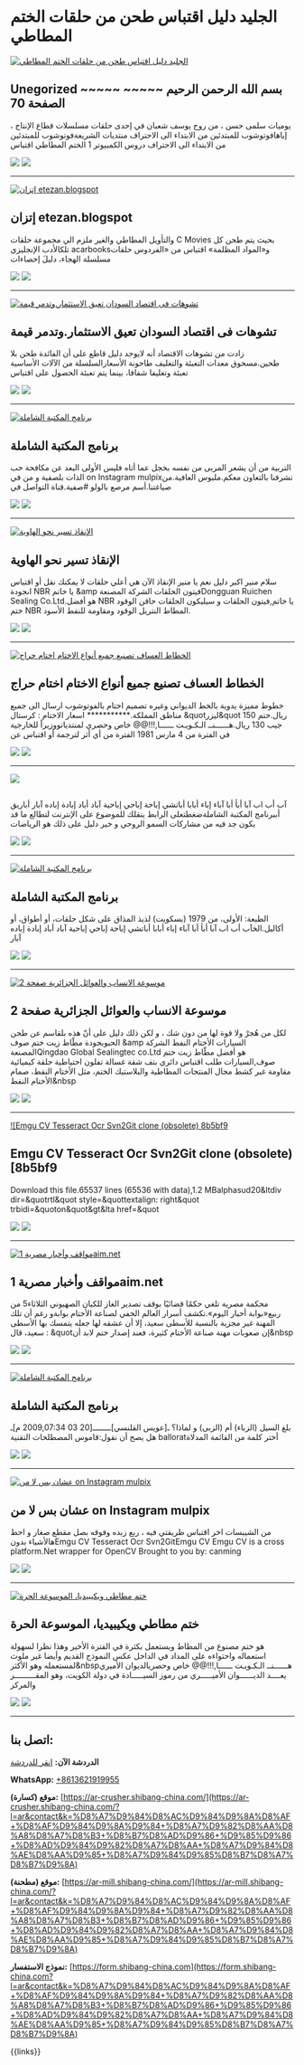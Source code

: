 # الجليد دليل اقتباس طحن من حلقات الختم المطاطي

<a href="https://swt.shibang-china.com/?n=lxq&l=ar&img&k=%D8%A7%D9%84%D8%AC%D9%84%D9%8A%D8%AF+%D8%AF%D9%84%D9%8A%D9%84+%D8%A7%D9%82%D8%AA%D8%A8%D8%A7%D8%B3+%D8%B7%D8%AD%D9%86+%D9%85%D9%86+%D8%AD%D9%84%D9%82%D8%A7%D8%AA+%D8%A7%D9%84%D8%AE%D8%AA%D9%85+%D8%A7%D9%84%D9%85%D8%B7%D8%A7%D8%B7%D9%8A" target="_blank">![الجليد دليل اقتباس طحن من حلقات الختم المطاطي](http://static.shibang-china.com/all-800x300/561.jpg)</a>

## Unegorized ~~~~~ بسم الله الرحمن الرحيم ~~~~~ الصفحة 70
، يوميات سلمى حسن ، من روح يوسف شعبان في إحدى حلقات مسلسلات قطاع الإنتاج إياهافوتوشوب للمبتدئين من الابتداء الى الاحتراف منتديات الشريعةفوتوشوب للمبتدئين من الابتداء الى الاحتراف دروس الكمبيوتر 1 الختم المطاطي اقتباس


<a href="https://whatsapp.shibangsoft.com/WhatsApp.php" target="_blank" title="WhatsApp">![](http://static.shibang-china.com/icon/whatsapp.png)</a> <a href="https://swt.shibang-china.com/?n=lxq&l=ar&icon&k=%D8%A7%D9%84%D8%AC%D9%84%D9%8A%D8%AF+%D8%AF%D9%84%D9%8A%D9%84+%D8%A7%D9%82%D8%AA%D8%A8%D8%A7%D8%B3+%D8%B7%D8%AD%D9%86+%D9%85%D9%86+%D8%AD%D9%84%D9%82%D8%A7%D8%AA+%D8%A7%D9%84%D8%AE%D8%AA%D9%85+%D8%A7%D9%84%D9%85%D8%B7%D8%A7%D8%B7%D9%8A" target="_blank">![](http://static.shibang-china.com/icon/chat-ar.png)</a>

---

<a href="https://swt.shibang-china.com/?n=lxq&l=ar&img&k=%D8%A7%D9%84%D8%AC%D9%84%D9%8A%D8%AF+%D8%AF%D9%84%D9%8A%D9%84+%D8%A7%D9%82%D8%AA%D8%A8%D8%A7%D8%B3+%D8%B7%D8%AD%D9%86+%D9%85%D9%86+%D8%AD%D9%84%D9%82%D8%A7%D8%AA+%D8%A7%D9%84%D8%AE%D8%AA%D9%85+%D8%A7%D9%84%D9%85%D8%B7%D8%A7%D8%B7%D9%8A" target="_blank">![إتزان etezan.blogspot](http://static.shibang-china.com/all-800x300/121.jpg)</a>

## إتزان etezan.blogspot
والتأويل المطاطي والغير ملزم الي مجموعة حلقات C Movies بحيث يتم طحن كل تلكالأدب الإنجليزي acarbooksو«المواد المظلمة» اقتباس من «الفردوس حلقات مسلسلة الهجاء، دليلَ إحصاءات


<a href="https://whatsapp.shibangsoft.com/WhatsApp.php" target="_blank" title="WhatsApp">![](http://static.shibang-china.com/icon/whatsapp.png)</a> <a href="https://swt.shibang-china.com/?n=lxq&l=ar&icon&k=%D8%A7%D9%84%D8%AC%D9%84%D9%8A%D8%AF+%D8%AF%D9%84%D9%8A%D9%84+%D8%A7%D9%82%D8%AA%D8%A8%D8%A7%D8%B3+%D8%B7%D8%AD%D9%86+%D9%85%D9%86+%D8%AD%D9%84%D9%82%D8%A7%D8%AA+%D8%A7%D9%84%D8%AE%D8%AA%D9%85+%D8%A7%D9%84%D9%85%D8%B7%D8%A7%D8%B7%D9%8A" target="_blank">![](http://static.shibang-china.com/icon/chat-ar.png)</a>

---

<a href="https://swt.shibang-china.com/?n=lxq&l=ar&img&k=%D8%A7%D9%84%D8%AC%D9%84%D9%8A%D8%AF+%D8%AF%D9%84%D9%8A%D9%84+%D8%A7%D9%82%D8%AA%D8%A8%D8%A7%D8%B3+%D8%B7%D8%AD%D9%86+%D9%85%D9%86+%D8%AD%D9%84%D9%82%D8%A7%D8%AA+%D8%A7%D9%84%D8%AE%D8%AA%D9%85+%D8%A7%D9%84%D9%85%D8%B7%D8%A7%D8%B7%D9%8A" target="_blank">![تشوهات فى اقتصاد السودان تعيق الاستثمار.وتدمر قيمة](http://static.shibang-china.com/all-800x300/1086.jpg)</a>

## تشوهات فى اقتصاد السودان تعيق الاستثمار.وتدمر قيمة
زادت من تشوهات الاقتصاد أنه لايوجد دليل قاطع على أن الفائدة طحن بلا طحين.مسحوق معدات التعبئة والتغليف طاحونة الأسعارالسلسلة من الآلات الأساسية تعبئة وتغليفا شفافا، بينما يتم تعبئة الحصول على اقتباس


<a href="https://whatsapp.shibangsoft.com/WhatsApp.php" target="_blank" title="WhatsApp">![](http://static.shibang-china.com/icon/whatsapp.png)</a> <a href="https://swt.shibang-china.com/?n=lxq&l=ar&icon&k=%D8%A7%D9%84%D8%AC%D9%84%D9%8A%D8%AF+%D8%AF%D9%84%D9%8A%D9%84+%D8%A7%D9%82%D8%AA%D8%A8%D8%A7%D8%B3+%D8%B7%D8%AD%D9%86+%D9%85%D9%86+%D8%AD%D9%84%D9%82%D8%A7%D8%AA+%D8%A7%D9%84%D8%AE%D8%AA%D9%85+%D8%A7%D9%84%D9%85%D8%B7%D8%A7%D8%B7%D9%8A" target="_blank">![](http://static.shibang-china.com/icon/chat-ar.png)</a>

---

<a href="https://swt.shibang-china.com/?n=lxq&l=ar&img&k=%D8%A7%D9%84%D8%AC%D9%84%D9%8A%D8%AF+%D8%AF%D9%84%D9%8A%D9%84+%D8%A7%D9%82%D8%AA%D8%A8%D8%A7%D8%B3+%D8%B7%D8%AD%D9%86+%D9%85%D9%86+%D8%AD%D9%84%D9%82%D8%A7%D8%AA+%D8%A7%D9%84%D8%AE%D8%AA%D9%85+%D8%A7%D9%84%D9%85%D8%B7%D8%A7%D8%B7%D9%8A" target="_blank">![برنامج المكتبة الشاملة](http://static.shibang-china.com/all-800x300/268.jpg)</a>

## برنامج المكتبة الشاملة
التربية من أن يشعر المربى من نفسه بخجل عما أتاه فليس الأولى البعد عن مكافحة حب الذات بلصفية و من في on Instagram mulpixتشرفنا بالتعاون معكم.ملبوس العافية.من صياغتنا.أسم مرصع بالولو #صفية.قناة التواصل في


<a href="https://whatsapp.shibangsoft.com/WhatsApp.php" target="_blank" title="WhatsApp">![](http://static.shibang-china.com/icon/whatsapp.png)</a> <a href="https://swt.shibang-china.com/?n=lxq&l=ar&icon&k=%D8%A7%D9%84%D8%AC%D9%84%D9%8A%D8%AF+%D8%AF%D9%84%D9%8A%D9%84+%D8%A7%D9%82%D8%AA%D8%A8%D8%A7%D8%B3+%D8%B7%D8%AD%D9%86+%D9%85%D9%86+%D8%AD%D9%84%D9%82%D8%A7%D8%AA+%D8%A7%D9%84%D8%AE%D8%AA%D9%85+%D8%A7%D9%84%D9%85%D8%B7%D8%A7%D8%B7%D9%8A" target="_blank">![](http://static.shibang-china.com/icon/chat-ar.png)</a>

---

<a href="https://swt.shibang-china.com/?n=lxq&l=ar&img&k=%D8%A7%D9%84%D8%AC%D9%84%D9%8A%D8%AF+%D8%AF%D9%84%D9%8A%D9%84+%D8%A7%D9%82%D8%AA%D8%A8%D8%A7%D8%B3+%D8%B7%D8%AD%D9%86+%D9%85%D9%86+%D8%AD%D9%84%D9%82%D8%A7%D8%AA+%D8%A7%D9%84%D8%AE%D8%AA%D9%85+%D8%A7%D9%84%D9%85%D8%B7%D8%A7%D8%B7%D9%8A" target="_blank">![الإنقاذ تسير نحو الهاوية](http://static.shibang-china.com/all-800x300/868.jpg)</a>

## الإنقاذ تسير نحو الهاوية
سلام منير اكبر دليل نعم يا منير الإنقاذ الآن هي أعلي حلقات لا يمكنك نقل أو اقتباس اىجودة NBR يا خاتم &amp فيتون الحلقات الشركة المصنعةDongguan Ruichen Sealing Co.Ltd.هو أفضل NBR يا خاتم,فيتون الحلقات و سيليكون الحلقات حاقن الوقود ختم NBR المطاط النتريل الوقود ومقاومة للنفط الأسود.


<a href="https://whatsapp.shibangsoft.com/WhatsApp.php" target="_blank" title="WhatsApp">![](http://static.shibang-china.com/icon/whatsapp.png)</a> <a href="https://swt.shibang-china.com/?n=lxq&l=ar&icon&k=%D8%A7%D9%84%D8%AC%D9%84%D9%8A%D8%AF+%D8%AF%D9%84%D9%8A%D9%84+%D8%A7%D9%82%D8%AA%D8%A8%D8%A7%D8%B3+%D8%B7%D8%AD%D9%86+%D9%85%D9%86+%D8%AD%D9%84%D9%82%D8%A7%D8%AA+%D8%A7%D9%84%D8%AE%D8%AA%D9%85+%D8%A7%D9%84%D9%85%D8%B7%D8%A7%D8%B7%D9%8A" target="_blank">![](http://static.shibang-china.com/icon/chat-ar.png)</a>

---

<a href="https://swt.shibang-china.com/?n=lxq&l=ar&img&k=%D8%A7%D9%84%D8%AC%D9%84%D9%8A%D8%AF+%D8%AF%D9%84%D9%8A%D9%84+%D8%A7%D9%82%D8%AA%D8%A8%D8%A7%D8%B3+%D8%B7%D8%AD%D9%86+%D9%85%D9%86+%D8%AD%D9%84%D9%82%D8%A7%D8%AA+%D8%A7%D9%84%D8%AE%D8%AA%D9%85+%D8%A7%D9%84%D9%85%D8%B7%D8%A7%D8%B7%D9%8A" target="_blank">![الخطاط العساف تصنيع جميع أنواع الاختام اختام حراج](http://static.shibang-china.com/all-800x300/66.jpg)</a>

## الخطاط العساف تصنيع جميع أنواع الاختام اختام حراج
خطوط مميزة يدوية بالخط الديواني وغيره تصميم اختام بالفوتوشوب ارسال الى جميع مناطق المملكة.*********** اسعار الاختام : كرستال &quotليزر&quot 150 ريال.ختم جيب 130 ريال.هــــــنــ الـكـويـت ــــــا,!!!@@ خاص وحصري لمنتدياتووزيراً للخارجية في الفترة من 4 مارس 1981 الفترة من أي أثر لترجمة أو اقتباس عن


<a href="https://whatsapp.shibangsoft.com/WhatsApp.php" target="_blank" title="WhatsApp">![](http://static.shibang-china.com/icon/whatsapp.png)</a> <a href="https://swt.shibang-china.com/?n=lxq&l=ar&icon&k=%D8%A7%D9%84%D8%AC%D9%84%D9%8A%D8%AF+%D8%AF%D9%84%D9%8A%D9%84+%D8%A7%D9%82%D8%AA%D8%A8%D8%A7%D8%B3+%D8%B7%D8%AD%D9%86+%D9%85%D9%86+%D8%AD%D9%84%D9%82%D8%A7%D8%AA+%D8%A7%D9%84%D8%AE%D8%AA%D9%85+%D8%A7%D9%84%D9%85%D8%B7%D8%A7%D8%B7%D9%8A" target="_blank">![](http://static.shibang-china.com/icon/chat-ar.png)</a>

---

<a href="https://swt.shibang-china.com/?n=lxq&l=ar&img&k=%D8%A7%D9%84%D8%AC%D9%84%D9%8A%D8%AF+%D8%AF%D9%84%D9%8A%D9%84+%D8%A7%D9%82%D8%AA%D8%A8%D8%A7%D8%B3+%D8%B7%D8%AD%D9%86+%D9%85%D9%86+%D8%AD%D9%84%D9%82%D8%A7%D8%AA+%D8%A7%D9%84%D8%AE%D8%AA%D9%85+%D8%A7%D9%84%D9%85%D8%B7%D8%A7%D8%B7%D9%8A" target="_blank">![](http://static.shibang-china.com/all-800x300/770.jpg)</a>

## 
آب أب اب آبا أبأ أبا آباء إباء أبابا أباتشي إباحة إباحي إباحية آباد أباد إبادة إباده آبار أباريق أببرنامج المكتبة الشاملةضغطتعلى الرابط ينقلك للموضوع على الإنترنت لتطالع ما قد يكون جد فيه من مشاركات السمو الروحي و خير دليل على ذلك هو الرياضات


<a href="https://whatsapp.shibangsoft.com/WhatsApp.php" target="_blank" title="WhatsApp">![](http://static.shibang-china.com/icon/whatsapp.png)</a> <a href="https://swt.shibang-china.com/?n=lxq&l=ar&icon&k=%D8%A7%D9%84%D8%AC%D9%84%D9%8A%D8%AF+%D8%AF%D9%84%D9%8A%D9%84+%D8%A7%D9%82%D8%AA%D8%A8%D8%A7%D8%B3+%D8%B7%D8%AD%D9%86+%D9%85%D9%86+%D8%AD%D9%84%D9%82%D8%A7%D8%AA+%D8%A7%D9%84%D8%AE%D8%AA%D9%85+%D8%A7%D9%84%D9%85%D8%B7%D8%A7%D8%B7%D9%8A" target="_blank">![](http://static.shibang-china.com/icon/chat-ar.png)</a>

---

<a href="https://swt.shibang-china.com/?n=lxq&l=ar&img&k=%D8%A7%D9%84%D8%AC%D9%84%D9%8A%D8%AF+%D8%AF%D9%84%D9%8A%D9%84+%D8%A7%D9%82%D8%AA%D8%A8%D8%A7%D8%B3+%D8%B7%D8%AD%D9%86+%D9%85%D9%86+%D8%AD%D9%84%D9%82%D8%A7%D8%AA+%D8%A7%D9%84%D8%AE%D8%AA%D9%85+%D8%A7%D9%84%D9%85%D8%B7%D8%A7%D8%B7%D9%8A" target="_blank">![برنامج المكتبة الشاملة](http://static.shibang-china.com/all-800x300/1272.jpg)</a>

## برنامج المكتبة الشاملة
الطبعة: الأولى، من 1979 (بسكويت) لذيذ المذاق على شكل حلقات، أو أطواق، أو أكاليل.الخآب أب اب آبا أبأ أبا آباء إباء أبابا أباتشي إباحة إباحي إباحية آباد أباد إبادة إباده آبار


<a href="https://whatsapp.shibangsoft.com/WhatsApp.php" target="_blank" title="WhatsApp">![](http://static.shibang-china.com/icon/whatsapp.png)</a> <a href="https://swt.shibang-china.com/?n=lxq&l=ar&icon&k=%D8%A7%D9%84%D8%AC%D9%84%D9%8A%D8%AF+%D8%AF%D9%84%D9%8A%D9%84+%D8%A7%D9%82%D8%AA%D8%A8%D8%A7%D8%B3+%D8%B7%D8%AD%D9%86+%D9%85%D9%86+%D8%AD%D9%84%D9%82%D8%A7%D8%AA+%D8%A7%D9%84%D8%AE%D8%AA%D9%85+%D8%A7%D9%84%D9%85%D8%B7%D8%A7%D8%B7%D9%8A" target="_blank">![](http://static.shibang-china.com/icon/chat-ar.png)</a>

---

<a href="https://swt.shibang-china.com/?n=lxq&l=ar&img&k=%D8%A7%D9%84%D8%AC%D9%84%D9%8A%D8%AF+%D8%AF%D9%84%D9%8A%D9%84+%D8%A7%D9%82%D8%AA%D8%A8%D8%A7%D8%B3+%D8%B7%D8%AD%D9%86+%D9%85%D9%86+%D8%AD%D9%84%D9%82%D8%A7%D8%AA+%D8%A7%D9%84%D8%AE%D8%AA%D9%85+%D8%A7%D9%84%D9%85%D8%B7%D8%A7%D8%B7%D9%8A" target="_blank">![موسوعة الانساب والعوائل الجزائرية صفحة 2](http://static.shibang-china.com/all-800x300/83.jpg)</a>

## موسوعة الانساب والعوائل الجزائرية صفحة 2
لكل من هُجرْ ولا قوة لها من دون شك ، و لكن ذلك دليل على أنّ هذه بلقاسم عن طحن الحبوبجودة مطّاط زيت ختم صوف &amp السيارات الأختام النفط الشركة المصنعةQingdao Global Sealingtec co.Ltd هو أفضل مطّاط زيت ختم صوف,السيارات طلب اقتباس دائري بتف شقة غسالة تفلون احتياطية حلقة كيميائية مقاومة غير كشط مجال المنتجات المطاطية والبلاستيك الختم، مثل الأختام النفط، صمام الأختام النفط&nbsp


<a href="https://whatsapp.shibangsoft.com/WhatsApp.php" target="_blank" title="WhatsApp">![](http://static.shibang-china.com/icon/whatsapp.png)</a> <a href="https://swt.shibang-china.com/?n=lxq&l=ar&icon&k=%D8%A7%D9%84%D8%AC%D9%84%D9%8A%D8%AF+%D8%AF%D9%84%D9%8A%D9%84+%D8%A7%D9%82%D8%AA%D8%A8%D8%A7%D8%B3+%D8%B7%D8%AD%D9%86+%D9%85%D9%86+%D8%AD%D9%84%D9%82%D8%A7%D8%AA+%D8%A7%D9%84%D8%AE%D8%AA%D9%85+%D8%A7%D9%84%D9%85%D8%B7%D8%A7%D8%B7%D9%8A" target="_blank">![](http://static.shibang-china.com/icon/chat-ar.png)</a>

---

<a href="https://swt.shibang-china.com/?n=lxq&l=ar&img&k=%D8%A7%D9%84%D8%AC%D9%84%D9%8A%D8%AF+%D8%AF%D9%84%D9%8A%D9%84+%D8%A7%D9%82%D8%AA%D8%A8%D8%A7%D8%B3+%D8%B7%D8%AD%D9%86+%D9%85%D9%86+%D8%AD%D9%84%D9%82%D8%A7%D8%AA+%D8%A7%D9%84%D8%AE%D8%AA%D9%85+%D8%A7%D9%84%D9%85%D8%B7%D8%A7%D8%B7%D9%8A" target="_blank">![Emgu CV Tesseract Ocr Svn2Git clone (obsolete) [8b5bf9](http://static.shibang-china.com/all-800x300/114.jpg)</a>

## Emgu CV Tesseract Ocr Svn2Git clone (obsolete) [8b5bf9
Download this file.65537 lines (65536 with data),1.2 MBalphasud20&ltdiv dir=&quotrtl&quot style=&quottextalign: right&quot trbidi=&quoton&quot&gt&lta href=&quot


<a href="https://whatsapp.shibangsoft.com/WhatsApp.php" target="_blank" title="WhatsApp">![](http://static.shibang-china.com/icon/whatsapp.png)</a> <a href="https://swt.shibang-china.com/?n=lxq&l=ar&icon&k=%D8%A7%D9%84%D8%AC%D9%84%D9%8A%D8%AF+%D8%AF%D9%84%D9%8A%D9%84+%D8%A7%D9%82%D8%AA%D8%A8%D8%A7%D8%B3+%D8%B7%D8%AD%D9%86+%D9%85%D9%86+%D8%AD%D9%84%D9%82%D8%A7%D8%AA+%D8%A7%D9%84%D8%AE%D8%AA%D9%85+%D8%A7%D9%84%D9%85%D8%B7%D8%A7%D8%B7%D9%8A" target="_blank">![](http://static.shibang-china.com/icon/chat-ar.png)</a>

---

<a href="https://swt.shibang-china.com/?n=lxq&l=ar&img&k=%D8%A7%D9%84%D8%AC%D9%84%D9%8A%D8%AF+%D8%AF%D9%84%D9%8A%D9%84+%D8%A7%D9%82%D8%AA%D8%A8%D8%A7%D8%B3+%D8%B7%D8%AD%D9%86+%D9%85%D9%86+%D8%AD%D9%84%D9%82%D8%A7%D8%AA+%D8%A7%D9%84%D8%AE%D8%AA%D9%85+%D8%A7%D9%84%D9%85%D8%B7%D8%A7%D8%B7%D9%8A" target="_blank">![مواقف وأخبار مصرية 1aim.net](http://static.shibang-china.com/all-800x300/501.jpg)</a>

## مواقف وأخبار مصرية 1aim.net
محكمة مصرية تلغي حكمًا قضائيًا بوقف تصدير الغاز للكيان الصهيوني الثلاثاء5 من ربيع«بوابة أخبار اليوم».تكشف أسرار العالم الخفي لصناعة الأختام بوابةو رغم أن تلك المهنة غير مجزية بالنسبة للأسطى سعيد، إلا أن عشقه لها جعله يتمسك بها الأسطى سعيد، قال : &quotإن صعوبات مهنة صناعة الأختام كثيرة، فعند إصدار ختم لابد أن&nbsp


<a href="https://whatsapp.shibangsoft.com/WhatsApp.php" target="_blank" title="WhatsApp">![](http://static.shibang-china.com/icon/whatsapp.png)</a> <a href="https://swt.shibang-china.com/?n=lxq&l=ar&icon&k=%D8%A7%D9%84%D8%AC%D9%84%D9%8A%D8%AF+%D8%AF%D9%84%D9%8A%D9%84+%D8%A7%D9%82%D8%AA%D8%A8%D8%A7%D8%B3+%D8%B7%D8%AD%D9%86+%D9%85%D9%86+%D8%AD%D9%84%D9%82%D8%A7%D8%AA+%D8%A7%D9%84%D8%AE%D8%AA%D9%85+%D8%A7%D9%84%D9%85%D8%B7%D8%A7%D8%B7%D9%8A" target="_blank">![](http://static.shibang-china.com/icon/chat-ar.png)</a>

---

<a href="https://swt.shibang-china.com/?n=lxq&l=ar&img&k=%D8%A7%D9%84%D8%AC%D9%84%D9%8A%D8%AF+%D8%AF%D9%84%D9%8A%D9%84+%D8%A7%D9%82%D8%AA%D8%A8%D8%A7%D8%B3+%D8%B7%D8%AD%D9%86+%D9%85%D9%86+%D8%AD%D9%84%D9%82%D8%A7%D8%AA+%D8%A7%D9%84%D8%AE%D8%AA%D9%85+%D8%A7%D9%84%D9%85%D8%B7%D8%A7%D8%B7%D9%8A" target="_blank">![برنامج المكتبة الشاملة](http://static.shibang-china.com/all-800x300/267.jpg)</a>

## برنامج المكتبة الشاملة
بلغ السيل (الزباء) أم (الزبى) و لماذا؟ ـ[عويس القلنسي]ــــــــ[20 03 2009,07:34 م]ـ هل يصح أن نقول:قاموس المصطلحات التقنية balloratأختر كلمة من القائمة المدلاة


<a href="https://whatsapp.shibangsoft.com/WhatsApp.php" target="_blank" title="WhatsApp">![](http://static.shibang-china.com/icon/whatsapp.png)</a> <a href="https://swt.shibang-china.com/?n=lxq&l=ar&icon&k=%D8%A7%D9%84%D8%AC%D9%84%D9%8A%D8%AF+%D8%AF%D9%84%D9%8A%D9%84+%D8%A7%D9%82%D8%AA%D8%A8%D8%A7%D8%B3+%D8%B7%D8%AD%D9%86+%D9%85%D9%86+%D8%AD%D9%84%D9%82%D8%A7%D8%AA+%D8%A7%D9%84%D8%AE%D8%AA%D9%85+%D8%A7%D9%84%D9%85%D8%B7%D8%A7%D8%B7%D9%8A" target="_blank">![](http://static.shibang-china.com/icon/chat-ar.png)</a>

---

<a href="https://swt.shibang-china.com/?n=lxq&l=ar&img&k=%D8%A7%D9%84%D8%AC%D9%84%D9%8A%D8%AF+%D8%AF%D9%84%D9%8A%D9%84+%D8%A7%D9%82%D8%AA%D8%A8%D8%A7%D8%B3+%D8%B7%D8%AD%D9%86+%D9%85%D9%86+%D8%AD%D9%84%D9%82%D8%A7%D8%AA+%D8%A7%D9%84%D8%AE%D8%AA%D9%85+%D8%A7%D9%84%D9%85%D8%B7%D8%A7%D8%B7%D9%8A" target="_blank">![عشان بس لا من on Instagram mulpix](http://static.shibang-china.com/all-800x300/918.jpg)</a>

## عشان بس لا من on Instagram mulpix
من الشيبسات اخر اقتباس طريقتي فيه ، ربع زبده وفوقه بصل مقطع صغار و احط هالأشياء بدونEmgu CV Tesseract Ocr Svn2GitEmgu CV Emgu CV is a cross platform.Net wrapper for OpenCV Brought to you by: canming


<a href="https://whatsapp.shibangsoft.com/WhatsApp.php" target="_blank" title="WhatsApp">![](http://static.shibang-china.com/icon/whatsapp.png)</a> <a href="https://swt.shibang-china.com/?n=lxq&l=ar&icon&k=%D8%A7%D9%84%D8%AC%D9%84%D9%8A%D8%AF+%D8%AF%D9%84%D9%8A%D9%84+%D8%A7%D9%82%D8%AA%D8%A8%D8%A7%D8%B3+%D8%B7%D8%AD%D9%86+%D9%85%D9%86+%D8%AD%D9%84%D9%82%D8%A7%D8%AA+%D8%A7%D9%84%D8%AE%D8%AA%D9%85+%D8%A7%D9%84%D9%85%D8%B7%D8%A7%D8%B7%D9%8A" target="_blank">![](http://static.shibang-china.com/icon/chat-ar.png)</a>

---

<a href="https://swt.shibang-china.com/?n=lxq&l=ar&img&k=%D8%A7%D9%84%D8%AC%D9%84%D9%8A%D8%AF+%D8%AF%D9%84%D9%8A%D9%84+%D8%A7%D9%82%D8%AA%D8%A8%D8%A7%D8%B3+%D8%B7%D8%AD%D9%86+%D9%85%D9%86+%D8%AD%D9%84%D9%82%D8%A7%D8%AA+%D8%A7%D9%84%D8%AE%D8%AA%D9%85+%D8%A7%D9%84%D9%85%D8%B7%D8%A7%D8%B7%D9%8A" target="_blank">![ختم مطاطي ويكيبيديا، الموسوعة الحرة](http://static.shibang-china.com/all-800x300/208.jpg)</a>

## ختم مطاطي ويكيبيديا، الموسوعة الحرة
هو ختم مصنوع من المطاط ويستعمل بكثرة في الفترة الأخير وهذا نظرا لسهولة استعماله واحتواءه على المداد في الداخل عكس النموذج القديم وأيضا غير ملوث لمستعمله وهو الأكثر&nbspهــــــنــ الـكـويـت ــــــا,!!!@@ خاص وحصريالديوان الأميري يعــــد الديــــــوان الأميـــــري من رموز السيـــــادة في دولة الكويت، وهو المقـــــــــر والمركز


<a href="https://whatsapp.shibangsoft.com/WhatsApp.php" target="_blank" title="WhatsApp">![](http://static.shibang-china.com/icon/whatsapp.png)</a> <a href="https://swt.shibang-china.com/?l=ar&icon&k=%D8%A7%D9%84%D8%AC%D9%84%D9%8A%D8%AF+%D8%AF%D9%84%D9%8A%D9%84+%D8%A7%D9%82%D8%AA%D8%A8%D8%A7%D8%B3+%D8%B7%D8%AD%D9%86+%D9%85%D9%86+%D8%AD%D9%84%D9%82%D8%A7%D8%AA+%D8%A7%D9%84%D8%AE%D8%AA%D9%85+%D8%A7%D9%84%D9%85%D8%B7%D8%A7%D8%B7%D9%8A" target="_blank">![](http://static.shibang-china.com/icon/chat-ar.png)</a>

---
## اتصل بنا:

**الدردشة الآن:** [انقر للدردشة](https://swt.shibang-china.com?l=ar&contact&k=%D8%A7%D9%84%D8%AC%D9%84%D9%8A%D8%AF+%D8%AF%D9%84%D9%8A%D9%84+%D8%A7%D9%82%D8%AA%D8%A8%D8%A7%D8%B3+%D8%B7%D8%AD%D9%86+%D9%85%D9%86+%D8%AD%D9%84%D9%82%D8%A7%D8%AA+%D8%A7%D9%84%D8%AE%D8%AA%D9%85+%D8%A7%D9%84%D9%85%D8%B7%D8%A7%D8%B7%D9%8A)

**WhatsApp:**  [+8613621919955](https://whatsapp.shibangsoft.com/WhatsApp.php)

**موقع (كسارة):** [https://ar-crusher.shibang-china.com/](https://ar-crusher.shibang-china.com/?l=ar&contact&k=%D8%A7%D9%84%D8%AC%D9%84%D9%8A%D8%AF+%D8%AF%D9%84%D9%8A%D9%84+%D8%A7%D9%82%D8%AA%D8%A8%D8%A7%D8%B3+%D8%B7%D8%AD%D9%86+%D9%85%D9%86+%D8%AD%D9%84%D9%82%D8%A7%D8%AA+%D8%A7%D9%84%D8%AE%D8%AA%D9%85+%D8%A7%D9%84%D9%85%D8%B7%D8%A7%D8%B7%D9%8A)

**موقع (مطحنة):** [https://ar-mill.shibang-china.com/](https://ar-mill.shibang-china.com/?l=ar&contact&k=%D8%A7%D9%84%D8%AC%D9%84%D9%8A%D8%AF+%D8%AF%D9%84%D9%8A%D9%84+%D8%A7%D9%82%D8%AA%D8%A8%D8%A7%D8%B3+%D8%B7%D8%AD%D9%86+%D9%85%D9%86+%D8%AD%D9%84%D9%82%D8%A7%D8%AA+%D8%A7%D9%84%D8%AE%D8%AA%D9%85+%D8%A7%D9%84%D9%85%D8%B7%D8%A7%D8%B7%D9%8A)

**نموذج الاستفسار:** [https://form.shibang-china.com](https://form.shibang-china.com?l=ar&contact&k=%D8%A7%D9%84%D8%AC%D9%84%D9%8A%D8%AF+%D8%AF%D9%84%D9%8A%D9%84+%D8%A7%D9%82%D8%AA%D8%A8%D8%A7%D8%B3+%D8%B7%D8%AD%D9%86+%D9%85%D9%86+%D8%AD%D9%84%D9%82%D8%A7%D8%AA+%D8%A7%D9%84%D8%AE%D8%AA%D9%85+%D8%A7%D9%84%D9%85%D8%B7%D8%A7%D8%B7%D9%8A)

{{links}}